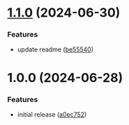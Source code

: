 # [1.1.0](https://github.com/credova-financial/credova-elements/compare/v1.0.0...v1.1.0) (2024-06-30)


### Features

* update readme ([be55540](https://github.com/credova-financial/credova-elements/commit/be55540a556c7417114487918b25315e15679268))

# 1.0.0 (2024-06-28)


### Features

* initial release ([a0ec752](https://github.com/credova-financial/credova-elements/commit/a0ec752f52c90cfd59afb0d1e64a2d5c75247845))
